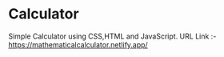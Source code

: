 # Calculator
Simple Calculator using CSS,HTML and JavaScript.
URL Link :- https://mathematicalcalculator.netlify.app/
